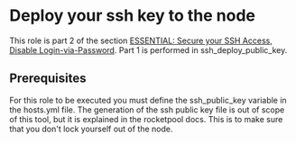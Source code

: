 # Deploy your ssh key to the node
This role is part 2 of the section [ESSENTIAL: Secure your SSH Access](https://docs.rocketpool.net/guides/node/securing-your-node#essential-secure-your-ssh-access), [Disable Login-via-Password](https://docs.rocketpool.net/guides/node/securing-your-node#disable-login-via-password). Part 1 is performed in ssh_deploy_public_key.

## Prerequisites
For this role to be executed you must define the ssh_public_key variable in the hosts.yml file. The generation of the ssh public key file is out of scope of this tool, but it is explained in the rocketpool docs. This is to make sure that you don't lock yourself out of the node.
